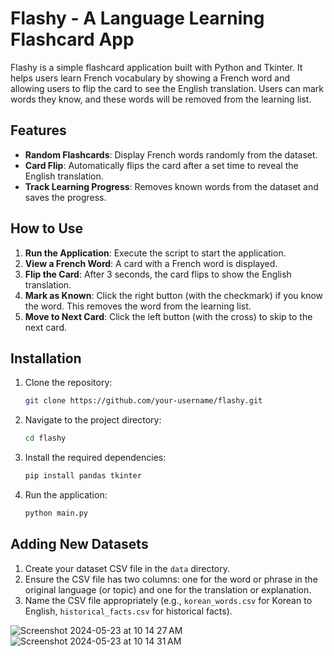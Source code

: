 # Flashy - A Language Learning Flashcard App

Flashy is a simple flashcard application built with Python and Tkinter. It helps users learn French vocabulary by showing a French word and allowing users to flip the card to see the English translation. Users can mark words they know, and these words will be removed from the learning list.

## Features
- **Random Flashcards**: Display French words randomly from the dataset.
- **Card Flip**: Automatically flips the card after a set time to reveal the English translation.
- **Track Learning Progress**: Removes known words from the dataset and saves the progress.

## How to Use
1. **Run the Application**: Execute the script to start the application.
2. **View a French Word**: A card with a French word is displayed.
3. **Flip the Card**: After 3 seconds, the card flips to show the English translation.
4. **Mark as Known**: Click the right button (with the checkmark) if you know the word. This removes the word from the learning list.
5. **Move to Next Card**: Click the left button (with the cross) to skip to the next card.

## Installation
1. Clone the repository:
    ```sh
    git clone https://github.com/your-username/flashy.git
    ```
2. Navigate to the project directory:
    ```sh
    cd flashy
    ```
3. Install the required dependencies:
    ```sh
    pip install pandas tkinter
    ```
4. Run the application:
    ```sh
    python main.py
    ```
    
## Adding New Datasets
1. Create your dataset CSV file in the `data` directory.
2. Ensure the CSV file has two columns: one for the word or phrase in the original language (or topic) and one for the translation or explanation.
3. Name the CSV file appropriately (e.g., `korean_words.csv` for Korean to English, `historical_facts.csv` for historical facts).

![Screenshot 2024-05-23 at 10 14 27 AM](https://github.com/taeleeswe/Flash_Card/assets/123449246/ea1464ca-38c0-4d83-812f-f59dcb7ee289)
![Screenshot 2024-05-23 at 10 14 31 AM](https://github.com/taeleeswe/Flash_Card/assets/123449246/18772ce3-fad3-4182-a0eb-b484bdff854a)

